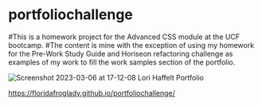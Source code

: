 # portfoliochallenge
#This is a homework project for the Advanced CSS module at the UCF bootcamp.
#The content is mine with the exception of using my homework for the Pre-Work Study Guide and Horiseon refactoring challenge as examples of my work to fill the work samples section of the portfolio.


![Screenshot 2023-03-06 at 17-12-08 Lori Haffelt Portfolio](https://user-images.githubusercontent.com/73851188/223251206-dd15d2d7-0b3d-457a-a5a3-036f165f84da.png)

https://floridafroglady.github.io/portfoliochallenge/
